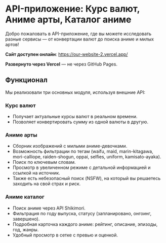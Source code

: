 # API-приложение: Курс валют, Аниме арты, Каталог аниме

Добро пожаловать в API-приложение, где вы можете исследовать разные сервисы — от конвертации валют до поиска аниме и милых артов!

**Сайт доступен онлайн**: https://our-website-2.vercel.app/

**Развернуто через Vercel** — не через GitHub Pages.

## Функционал

Мы реализовали три основных модуля, используя внешние API:

### Курс валют
- Получает актуальные курсы валют в реальном времени.
- Позволяет конвертировать сумму из одной валюты в другую.

### Аниме арты
- Сборник изображений с милыми аниме-девочками.
- Возможность фильтрации по тегам (waifu, maid, marin-kitagawa, mori-calliope, raiden-shogun, oppai, selfies, uniform, kamisato-ayaka).
- Поиск по ключевым словам.
- Просмотр в увеличенном режиме с детальной информацией и ссылкой на источник.
- Также есть небезопасный поиск (NSFW), на который вы решаетесь заходить на свой страх и риск.

### Аниме каталог
- Поиск аниме через API Shikimori.
- Фильтрация по году выпуска, статусу (запланировано, онгоинг, завершено).
- Подробная карточка каждого аниме: рейтинг, описание, эпизоды, год, жанры.
- Удобный просмотр в сетке с превью и оценкой.
